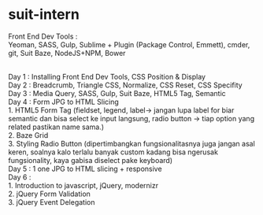 # suit-intern

Front End Dev Tools : <br>
Yeoman, SASS, Gulp, Sublime + Plugin (Package Control, Emmett), cmder, git, Suit Baze, NodeJS+NPM, Bower

<br>
Day 1 : Installing Front End Dev Tools, CSS Position & Display
<br>
Day 2 : Breadcrumb, Triangle CSS, Normalize, CSS Reset, CSS Specifity
<br>
Day 3 : Media Query, SASS, Gulp, Suit Baze, HTML5 Tag, Semantic
<br>
Day 4 : Form JPG to HTML Slicing
<br>
1. HTML5 Form Tag (fieldset, legend, label-> jangan lupa label for biar semantic dan bisa select ke input langsung, radio button -> tiap option yang related pastikan name sama.)
<br>
2. Baze Grid
<br>
3. Styling Radio Button (dipertimbangkan fungsionalitasnya juga jangan asal keren, soalnya kalo terlalu banyak custom kadang bisa ngerusak fungsionality, kaya gabisa diselect pake keyboard)
<br>
Day 5 : 1 one JPG to HTML slicing + responsive
<br>
Day 6 :
<br>
1. Introduction to javascript, jQuery, modernizr
<br>
2. jQuery Form Validation
<br>
3. jQuery Event Delegation
